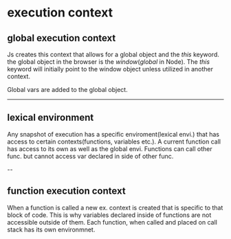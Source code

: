 # execution context

## global execution context

Js creates this context that allows for a global object and the _this_ keyword. the global object in the browser is the _window_(_global_ in Node). The _this_ keyword will initially point to the window object unless utilized in another context.

Global vars are added to the global object.

---

## lexical environment

Any snapshot of execution has a specific enviroment(lexical envi.) that has access to certain contexts(functions, variables etc.). A current function call has access to its own as well as the global envi. Functions can call other func. but cannot access var declared in side of other func.

--

## function execution context

When a function is called a new ex. context is created that is specific to that block of code. This is why variables declared inside of functions are not accessible outside of them. Each function, when called and placed on call stack has its own environmnet.
